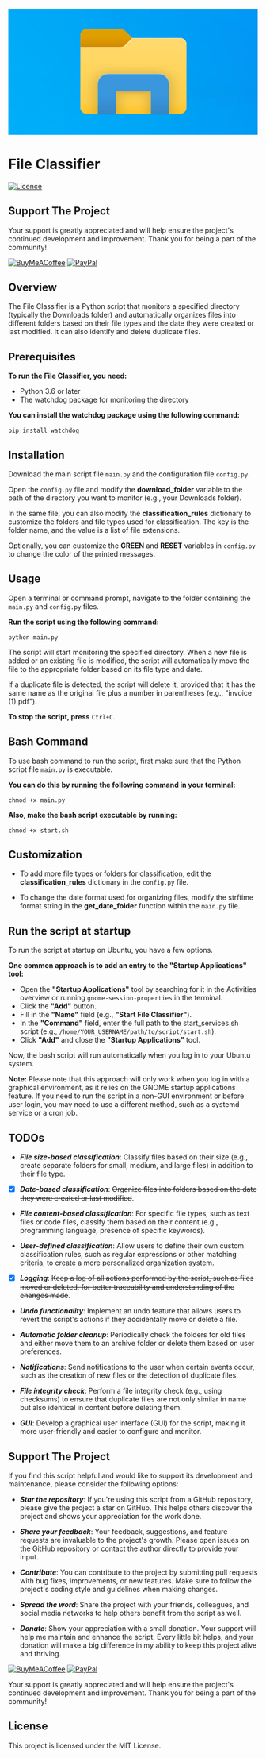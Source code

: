 ![File_Classifier](images/file-classifier.png)

# File Classifier

[![Licence](https://img.shields.io/github/license/Ileriayo/markdown-badges?style=for-the-badge)](./LICENSE)

## Support The Project

Your support is greatly appreciated and will help ensure the project's continued development and improvement. Thank you for being a part of the community!

[![BuyMeACoffee](https://img.shields.io/badge/Buy%20Me%20a%20Coffee-ffdd00?style=for-the-badge&logo=buy-me-a-coffee&logoColor=black)](https://bmc.link/mnestorov) [![PayPal](https://img.shields.io/badge/PayPal-00457C?style=for-the-badge&logo=paypal&logoColor=white)](https://www.paypal.me/mnestorov)

## Overview

The File Classifier is a Python script that monitors a specified directory (typically the Downloads folder) and automatically organizes files into different folders based on their file types and the date they were created or last modified. It can also identify and delete duplicate files.

## Prerequisites

**To run the File Classifier, you need:**

- Python 3.6 or later
- The watchdog package for monitoring the directory

**You can install the watchdog package using the following command:**

```
pip install watchdog
```

## Installation

Download the main script file `main.py` and the configuration file `config.py`.

Open the `config.py` file and modify the **download_folder** variable to the path of the directory you want to monitor (e.g., your Downloads folder).

In the same file, you can also modify the **classification_rules** dictionary to customize the folders and file types used for classification. The key is the folder name, and the value is a list of file extensions.

Optionally, you can customize the **GREEN** and **RESET** variables in `config.py` to change the color of the printed messages.

## Usage

Open a terminal or command prompt, navigate to the folder containing the `main.py` and `config.py` files.

**Run the script using the following command:**

```
python main.py
```

The script will start monitoring the specified directory. When a new file is added or an existing file is modified, the script will automatically move the file to the appropriate folder based on its file type and date.

If a duplicate file is detected, the script will delete it, provided that it has the same name as the original file plus a number in parentheses (e.g., "invoice (1).pdf").

**To stop the script, press** `Ctrl+C`.

## Bash Command

To use bash command to run the script, first make sure that the Python script file `main.py` is executable. 

**You can do this by running the following command in your terminal:**

```
chmod +x main.py
```

**Also, make the bash script executable by running:**

```
chmod +x start.sh
```

## Customization

- To add more file types or folders for classification, edit the **classification_rules** dictionary in the `config.py` file.

- To change the date format used for organizing files, modify the strftime format string in the **get_date_folder** function within the `main.py` file.

## Run the script at startup

To run the script at startup on Ubuntu, you have a few options.

**One common approach is to add an entry to the "Startup Applications" tool:**

- Open the **"Startup Applications"** tool by searching for it in the Activities overview or running `gnome-session-properties` in the terminal.
- Click the **"Add"** button.
- Fill in the **"Name"** field (e.g., **"Start File Classifier"**).
- In the **"Command"** field, enter the full path to the start_services.sh script (e.g., `/home/YOUR_USERNAME/path/to/script/start.sh`).
- Click **"Add"** and close the **"Startup Applications"** tool.

Now, the bash script will run automatically when you log in to your Ubuntu system.

**Note:** Please note that this approach will only work when you log in with a graphical environment, as it relies on the GNOME startup applications feature. If you need to run the script in a non-GUI environment or before user login, you may need to use a different method, such as a systemd service or a cron job.

## TODOs

- **_File size-based classification_**: Classify files based on their size (e.g., create separate folders for small, medium, and large files) in addition to their file type.

- [x] **_Date-based classification_**: ~~Organize files into folders based on the date they were created or last modified~~.

- **_File content-based classification_**: For specific file types, such as text files or code files, classify them based on their content (e.g., programming language, presence of specific keywords).

- **_User-defined classification_**: Allow users to define their own custom classification rules, such as regular expressions or other matching criteria, to create a more personalized organization system.

- [x] **_Logging_**: ~~Keep a log of all actions performed by the script, such as files moved or deleted, for better traceability and understanding of the changes made~~.

- **_Undo functionality_**: Implement an undo feature that allows users to revert the script's actions if they accidentally move or delete a file.

- **_Automatic folder cleanup_**: Periodically check the folders for old files and either move them to an archive folder or delete them based on user preferences.

- **_Notifications_**: Send notifications to the user when certain events occur, such as the creation of new files or the detection of duplicate files.

- **_File integrity check_**: Perform a file integrity check (e.g., using checksums) to ensure that duplicate files are not only similar in name but also identical in content before deleting them.

- **_GUI_**: Develop a graphical user interface (GUI) for the script, making it more user-friendly and easier to configure and monitor.

## Support The Project

If you find this script helpful and would like to support its development and maintenance, please consider the following options:

- **_Star the repository_**: If you're using this script from a GitHub repository, please give the project a star on GitHub. This helps others discover the project and shows your appreciation for the work done.

- **_Share your feedback_**: Your feedback, suggestions, and feature requests are invaluable to the project's growth. Please open issues on the GitHub repository or contact the author directly to provide your input.

- **_Contribute_**: You can contribute to the project by submitting pull requests with bug fixes, improvements, or new features. Make sure to follow the project's coding style and guidelines when making changes.

- **_Spread the word_**: Share the project with your friends, colleagues, and social media networks to help others benefit from the script as well.

- **_Donate_**: Show your appreciation with a small donation. Your support will help me maintain and enhance the script. Every little bit helps, and your donation will make a big difference in my ability to keep this project alive and thriving.

[![BuyMeACoffee](https://img.shields.io/badge/Buy%20Me%20a%20Coffee-ffdd00?style=for-the-badge&logo=buy-me-a-coffee&logoColor=black)](https://bmc.link/mnestorov) [![PayPal](https://img.shields.io/badge/PayPal-00457C?style=for-the-badge&logo=paypal&logoColor=white)](https://www.paypal.me/mnestorov)

Your support is greatly appreciated and will help ensure the project's continued development and improvement. Thank you for being a part of the community!

## License

This project is licensed under the MIT License.
